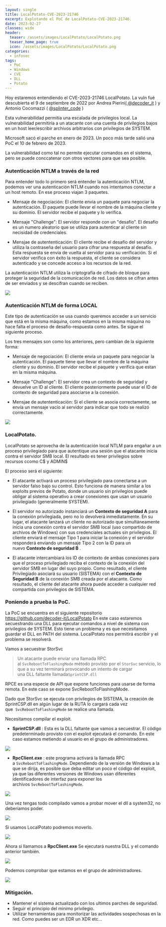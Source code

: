 ```yaml
---
layout: single
title: LocalPotato-CVE-2023-21746
excerpt: Explotando el PoC de LocalPotato-CVE-2023-21746.
date: 2023-02-27
classes: wide
header:
  teaser: /assets/images/LocalPotato/LocalPotato.png
  teaser_home_page: true
  icon: /assets/images/LocalPotato/LocalPotato.png
categories:
  - infosec
tags:
  - PoC
  - Windows                                                                                                                                                                                 
  - CVE
  - DLL
  - Potato
---
```


Hoy estaremos entendiendo el CVE-2023-21746 LocalPotato. La vuln fué descubierta el 9 de septiembre de 2022 por Andrea Pierini[( @decoder_it](https://twitter.com/decoder_it) ) y Antonio Cocomazzi ( [@splinter_code](https://twitter.com/splinter_code) )

Esta vulnerabilidad permitía una escalada de privilegios local. La vulnerabilidad permitiría a un atacante con una cuenta de privilegios bajos en un host leer/escribir archivos arbitrarios con privilegios de SYSTEM.

Microsoft sacó el parche en enero de 2023. Un poco más tarde salió una PoC el 10 de febrero de 2023.

La vulnerabilidad como tal no permite ejecutar comandos en el sistema, pero se puede conccatenar con otros vectores para que sea posible.

### Autenticación NTLM a través de la red

Para entender todo lo primero será entender la autenticación NTLM, podemos ver una autenticación NTLM cuando nos intentamos conectar a un host remoto. En ese proceso viajan 3 paquetes.

- Mensaje de negociación: El cliente envia un paquete para negociar la autenticación. El paquete puede llevar el nombre de la máquina cliente y su dominio. El servidor recibe el paquete y lo verifica.

- Mensaje "Challenge": El servidor responde con un "desafio". El desafio es un numero aleatorio que se utiliza para autenticar al cliente sin necisidad de credenciales.

- Mensjae de autententicación: El cliente recibe el desafío del servidor y utiliza la contraseña del usuario para cifrar una respuesta al desafío. Esta respuesta se envía de vuelta al servidor para su verificación. Si el servidor verifica con éxito la respuesta, el cliente se considera autenticado y se concede acceso a los recursos de la red.

La autenticación NTLM utiliza la criptografía de cifrado de bloque para proteger la seguridad de la comunicación de red. Los datos se cifran antes de ser enviados y se descifran cuando se reciben.

![](/assets/images/LocalPotato/img1.png)

### Autenticación NTLM de forma LOCAL

Este tipo de autenticación se usa cuando queremos acceder a un servicio que está en la misma máquina, como estamos en la misma máquina no hace falta el proceso de desafio-respuesta como antes. Se sigue el siguiente proceso.

Los tres mensajes son como los anteriores, pero cambian de la siguiente forma:

-  Mensaje de negociación: El cliente envia un paquete para negociar la autenticación. El paquete tiene que llevar el nombre de la máquina cliente y su dominio. El servidor recibe el paquete y verifica que estan en la misma máquina.

- Mensaje "Challenge": El servidor crea un contexto de seguridad y devuelve un ID al cliente. El cliente posteriormente puede usar el ID de contexto de seguridad para asociarse a la conexión.

- Mensjae de autententicación: Si el cliente se asocia correctamente, se envía un mensaje vacío al servidor para indicar que todo se realizó correctamente.

![](/assets/images/LocalPotato/img2.png)

### LocalPotato.

LocalPotato se aprovecha de la autenticación local NTLM para engañar a un proceso privilegiado para que autentique una sesión que el atacante inicia contra el servidor SMB local. El resultado es tener privilegios sobre recursos  ccomo C$ y ADMIN$

El proceso será el siguiente:

- El atacante activará un proceso privilegiado para conectarse a un servidor falso bajo su control. Esto funciona de manera similar a los exploits previos de Potato, donde un usuario sin privilegios puede obligar al sistema operativo a crear conexiones que usan un usuario privilegiado (generalmente SYSTEM).

- El servidor no autorizado instanciará un **Contexto de seguridad A** para la conexión privilegiada, pero no lo devolverá inmediatamente. En su lugar, el atacante lanzará un cliente no autorizado que simultáneamente inicia una conexión contra el servidor SMB local (uso compartido de archivos de Windows) con sus credenciales actuales sin privilegios. El cliente enviará el mensaje Tipo 1 para iniciar la conexión y el servidor responderá enviando un mensaje Tipo 2 con la ID para un nuevo **Contexto de seguridad B** .

- El atacante intercambiará los ID de contexto de ambas conexiones para que el proceso privilegiado reciba el contexto de la conexión del servidor SMB en lugar del suyo propio. Como resultado, el cliente Privilegiado asociará su usuario (SISTEMA) con el **Contexto de Seguridad B** de la conexión SMB creada por el atacante. Como resultado, el cliente del atacante ahora puede acceder a cualquier red compartida con privilegios de SISTEMA.

### Poniendo a prueba la PoC.

La PoC se encuentra en el siguiente repositorio https://github.com/decoder-it/LocalPotato
En este caso estaremos secuestrando una DLL para ejecutar comandos a nivel de sistema con privilegios de SYSTEM. Esto tiene un problema y es que necesitamos guardar el DLL en PATH del sistema. LocalPotato nos permitirá escribir y el problema se resolverá.

Vamos a secuestrar StorSvc

>Un atacante puede enviar una llamada RPC al `SvcRebootToFlashingMode` método provisto por el `StorSvc` servicio, lo que a su vez terminará provocando un intento de cargar una DLL faltante llamada`SprintCSP.dll`

RPCE es una especie de API que expone funciones para usarse de forma remota. En este caso se expone SvcRebootToFlashingMode.

Dado que StorSvc se ejecuta con privilegios de SISTEMA, la creación de SprintCSP.dll en algún lugar de la RUTA lo cargará cada vez que  `SvcRebootToFlashingMode` se realice una llamada.

Necesitamos compilar el exploit.

- **SprintCSP.dll** : Esta es la DLL faltante que vamos a secuestrar. El código predeterminado provisto con el exploit ejecutará el comando. En este caso estamos metiendo al usuario en el grupo de administradores.

![](/assets/images/LocalPotato/img4.png)

- **RpcClient.exe** : este programa activará la llamada RPC a `SvcRebootToFlashingMode`. Dependiendo de la versión de Windows a la que se dirija, es posible que deba editar un poco el código del exploit, ya que las diferentes versiones de Windows usan diferentes identificadores de interfaz para exponer los archivos `SvcRebootToFlashingMode`.

![](/assets/images/LocalPotato/img3.png)

Una vez tengas todo compilado vamos a probar mover el dll a system32, no deberiamos poder.

![](/assets/images/LocalPotato/img5.png)

Si usamos LocalPotato podremos moverlo.

![](/assets/images/LocalPotato/img6.png)

Ahora si llamamos a **RpcClient.exe** Se ejecutará nuestra DLL y el comando anterior también.

![](/assets/images/LocalPotato/img7.png)


Podemos comprobar que estamos en el grupo de administradores.

![](/assets/images/LocalPotato/img8.png)

### Mitigación.

- Mantener el sistema actualizado con los ultimos parches de seguridad.
- Seguir el principio del minimo privilegio.
- Utilizar herramientas para monitorizar las actividades sospechosas en la red. Como puedes ser un EDR un XDR etc...